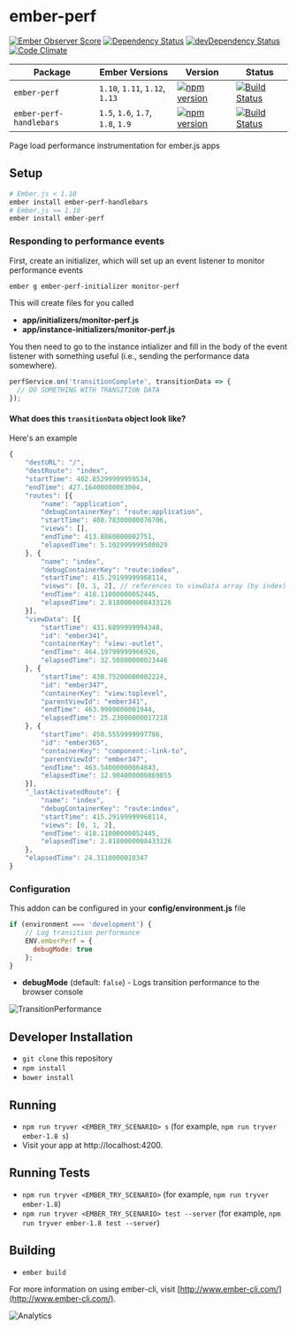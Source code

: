 # ember-perf

[![Ember Observer Score](http://emberobserver.com/badges/ember-perf.svg)](http://emberobserver.com/addons/ember-perf)
[![Dependency Status](https://david-dm.org/mike-north/ember-perf.svg)](https://david-dm.org/mike-north/ember-perf)
[![devDependency Status](https://david-dm.org/mike-north/ember-perf/dev-status.svg)](https://david-dm.org/mike-north/ember-perf#info=devDependencies)
[![Code Climate](https://codeclimate.com/github/mike-north/ember-perf/badges/gpa.svg)](https://codeclimate.com/github/mike-north/ember-perf)

Package | Ember Versions | Version | Status
--------|----------------|---------|--------
`ember-perf` | `1.10`, `1.11`, `1.12`, `1.13` | [![npm version](https://badge.fury.io/js/ember-perf.svg)](http://badge.fury.io/js/ember-perf) | [![Build Status](https://travis-ci.org/mike-north/ember-perf.svg?branch=master)](https://travis-ci.org/mike-north/ember-perf)
`ember-perf-handlebars` | `1.5`, `1.6`, `1.7`, `1.8`, `1.9` |  [![npm version](https://badge.fury.io/js/ember-perf-handlebars.svg)](http://badge.fury.io/js/ember-perf-handlebars) | [![Build Status](https://travis-ci.org/mike-north/ember-perf.svg?branch=handlebars)](https://travis-ci.org/mike-north/ember-perf)

Page load performance instrumentation for ember.js apps

## Setup

```sh
# Ember.js < 1.10
ember install ember-perf-handlebars
# Ember.js >= 1.10
ember install ember-perf
```

### Responding to performance events

First, create an initializer, which will set up an event listener to monitor
performance events

```sh
ember g ember-perf-initializer monitor-perf

```

This will create files for you called 

* **app/initializers/monitor-perf.js**
* **app/instance-initializers/monitor-perf.js**
 
You then need to go to the instance intializer and fill in the body of the event listener with something useful (i.e., sending the performance data somewhere).

```js
perfService.on('transitionComplete', transitionData => {
  // DO SOMETHING WITH TRANSITION DATA
});
```

#### What does this `transitionData` object look like?

Here's an example

```js
{
	"destURL": "/",
	"destRoute": "index",
	"startTime": 402.85299999959534,
	"endTime": 427.16400000063004,
	"routes": [{
		"name": "application",
		"debugContainerKey": "route:application",
		"startTime": 408.78300000076706,
		"views": [],
		"endTime": 413.8860000002751,
		"elapsedTime": 5.102999999508029
	}, {
		"name": "index",
		"debugContainerKey": "route:index",
		"startTime": 415.29199999968114,
		"views": [0, 1, 2], // references to viewData array (by index)
		"endTime": 418.11000000052445,
		"elapsedTime": 2.8180000008433126
	}],
	"viewData": [{
		"startTime": 431.6899999994348,
		"id": "ember341",
		"containerKey": "view:-outlet",
		"endTime": 464.19799999966926,
		"elapsedTime": 32.50800000023446
	}, {
		"startTime": 438.75200000002224,
		"id": "ember347",
		"containerKey": "view:toplevel",
		"parentViewId": "ember341",
		"endTime": 463.9900000001944,
		"elapsedTime": 25.23800000017218
	}, {
		"startTime": 450.5559999997786,
		"id": "ember365",
		"containerKey": "component:-link-to",
		"parentViewId": "ember347",
		"endTime": 463.54000000064843,
		"elapsedTime": 12.984000000869855
	}],
	"_lastActivatedRoute": {
		"name": "index",
		"debugContainerKey": "route:index",
		"startTime": 415.29199999968114,
		"views": [0, 1, 2],
		"endTime": 418.11000000052445,
		"elapsedTime": 2.8180000008433126
	},
	"elapsedTime": 24.3110000010347
}
```


### Configuration

This addon can be configured in your **config/environment.js** file

```js
if (environment === 'development') {
	// Log transition performance
	ENV.emberPerf = {
      debugMode: true
    };
}

```

* **debugMode** (default: `false`) - Logs transition performance to the browser console

![TransitionPerformance](http://i60.tinypic.com/2dtvfwz.png)


## Developer Installation

* `git clone` this repository
* `npm install`
* `bower install`

## Running

* `npm run tryver <EMBER_TRY_SCENARIO> s` (for example, `npm run tryver ember-1.8 s`)
* Visit your app at http://localhost:4200.

## Running Tests

* `npm run tryver <EMBER_TRY_SCENARIO>` (for example, `npm run tryver ember-1.8`)
* `npm run tryver <EMBER_TRY_SCENARIO> test --server` (for example, `npm run tryver ember-1.8 test --server`)

## Building

* `ember build`

For more information on using ember-cli, visit [http://www.ember-cli.com/](http://www.ember-cli.com/).

![Analytics](https://ga-beacon.appspot.com/UA-66610985-1/mike-north/ember-perf/readme)
